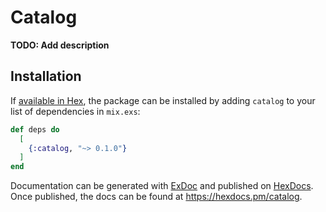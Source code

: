 # Catalog

**TODO: Add description**

## Installation

If [available in Hex](https://hex.pm/docs/publish), the package can be installed
by adding `catalog` to your list of dependencies in `mix.exs`:

```elixir
def deps do
  [
    {:catalog, "~> 0.1.0"}
  ]
end
```

Documentation can be generated with [ExDoc](https://github.com/elixir-lang/ex_doc)
and published on [HexDocs](https://hexdocs.pm). Once published, the docs can
be found at <https://hexdocs.pm/catalog>.

